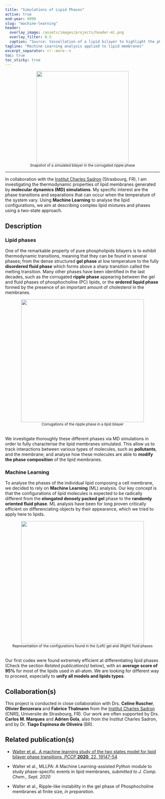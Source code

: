 ```yaml
---
title: "Simulations of Lipid Phases"
active: true
end-year: 9999
slug: "machine-learning"
header:
  overlay_image: /assets/images/projects/header-ml.png
  overlay_filter: 0.5
  caption: "Source: tessellation of a lipid bilayer to highlight the phases of each lipid"
tagline: "Machine Learning analysis applied to lipid membranes"
excerpt_separator: <!--more-->
toc: true
toc_sticky: true
---
```



<center><img src="{{ site.baseurl }}/assets/images/projects/image-ml.png" width='300' height='300'/></center>
<center><sub>Snapshot of a simulated bilayer in the corrugated ripple phase</sub></center>

<hr>

In collaboration with the [Institut Charles Sadron](https://www.ics-cnrs.unistra.fr) (Strasbourg, FR), I am investigating the thermodynamic
properties of lipid membranes generated by **molecular dynamics (MD) simulations**. My specific interest are the phase transitions and separations
that can occur when the temperature of the system vary. Using **Machine Learning** to analyse the lipid configurations, we aim at describing
complex lipid mixtures and phases using a two-state approach.

<!--more-->

## Description

### Lipid phases

One of the remarkable property of pure phospholipids bilayers is to exhibit thermodynamic transitions, meaning that they can be found in several phases; from the dense structured **gel phase** at low temperature to the fully **disordered fluid phase** which forms above a sharp transition called the melting transition. Many other phases have been identified in the last decades, such as the corrugated **ripple phase** appearing between the gel and fluid phases of phosphocholine (PC) lipids, or the **ordered liquid phase** formed by the presence of an important amount of cholesterol in the membranes.

<center><img src="{{ site.baseurl }}/assets/images/projects/image_ml2.png" width='400' height='400'/></center>
<center><sub>Corrugations of the ripple phase in a lipid bilayer</sub></center>
<br>

We investigate thoroughly these different phases via MD simulations in order to fully characterise the lipid membranes simulated. This allow us to track interactions between various types of molecules, such as **pollutants**, and the membrane; and analyse how these molecules are able to **modify the phase composition** of the lipid membranes.

### Machine Learning

To analyse the phases of the individual lipid composing a cell membrane, we decided to rely on **Machine Learning** (ML) analysis.
Our key concept is that the configurations of lipid molecules is expected to be radically different from the **elongated densely packed gel** phase
to the **randomly oriented fluid phase**. ML analysis have been for long proven critically efficient on differenciating objects by
their appearance, which we tried to apply here to lipids.

<center><img src="{{ site.baseurl }}/assets/images/projects/image_ml3.png" width='400' height='400'/></center>
<center><sub>Representation of the configurations found in the (Left) gel and (Right) fluid phases</sub></center>
<br>

Our first codes were found extremely efficient at differentiating lipid phases (Check the section *Related publication(s)* below), with an **average score of 95%**
for most of the lipids used in all-atom. We are looking for different way to proceed, especially to **unify all models and lipids types**.

## Collaboration(s)

This project is conducted in close collaboration with Drs. **Celine Ruscher**, **Olivier Benzerara** and **Fabrice Thalmann**
from the [Institut Charles Sadron](https://www.ics-cnrs.unistra.fr) (CNRS, Universite de Strasbourg, FR). Our work are often supported
by Drs. **Carlos M. Marques** and **Adrien Gola**, also from the Institut Charles Sadron, and by Dr. **Tiago Espinosa de Oliveira** (BR).

## Related publication(s)

* [Walter et al., A machine learning study of the two states model for lipid bilayer phase transitions, *PCCP* **2020**, 22, 19147-54](/publications/2020-08-12-pccp/)

* Walter et al., MLLPA: A Machine Learning-assisted Python module to study phase-specific events in lipid membranes, *submitted to J. Comp. Chem., Sept. 2020*

* Walter et al., Ripple-like instability in the gel phase of Phosphocholine membranes at finite size, *in preparation.*

